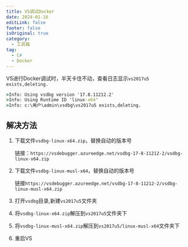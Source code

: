 ```yaml
---
title: VS调试Docker
date: 2024-01-16
editLink: false
footer: false
isOriginal: true
category:
  - 工具箱
tag:
  - C#
  - Docker
---
```


VS进行Docker调试时，半天卡住不动，查看日志显示`vs2017u5 exists,deleting.`

```cmd
>Info: Using vsdbg version '17.8.11212.2'
>Info: Using Runtime ID 'linux-x64'
>Info: c:\用户\admin\vsdbg\vs2017u5 exists,deleting.
```

## 解决方法

1. 下载文件`vsdbg-linux-x64.zip`，替换自动的版本号

    链接：`https://vsdebugger.azureedge.net/vsdbg-17-8-11212-2/vsdbg-linux-x64.zip`

2. 下载文件`vsdbg-linux-musl-x64`，替换自动的版本号

    链接`https://vsdebugger.azureedge.net/vsdbg-17-8-11212-2/vsdbg-linux-musl-x64.zip`

3. 打开`vsdbg`目录,新建`vs2017u5`文件夹

4. 将`vsdbg-linux-x64.zip`解压到`vs2017u5`文件夹下

5. 将`vsdbg-linux-musl-x64.zip`解压到`vs2017u5/linux-musl-x64`文件夹下

6. 重启VS

